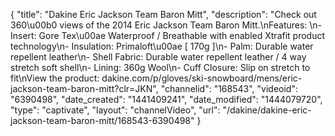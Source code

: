 {
    "title": "Dakine Eric Jackson Team Baron Mitt",
    "description": "Check out 360\u00b0 views of the 2014 Eric Jackson Team Baron Mitt.\nFeatures: \n- Insert: Gore Tex\u00ae Waterproof \/ Breathable with enabled Xtrafit product technology\n- Insulation: Primaloft\u00ae [ 170g ]\n- Palm: Durable water repellent leather\n- Shell Fabric: Durable water repellent leather \/ 4 way stretch soft shell\n- Lining: 360g Wool\n- Cuff Closure: Slip on stretch to fit\nView the product: dakine.com\/p\/gloves\/ski-snowboard\/mens\/eric-jackson-team-baron-mitt?clr=JKN",
    "channelid": "168543",
    "videoid": "6390498",
    "date_created": "1441409241",
    "date_modified": "1444079720",
    "type": "captivate",
    "layout": "channelVideo",
    "url": "\/dakine\/dakine-eric-jackson-team-baron-mitt\/168543-6390498"
}